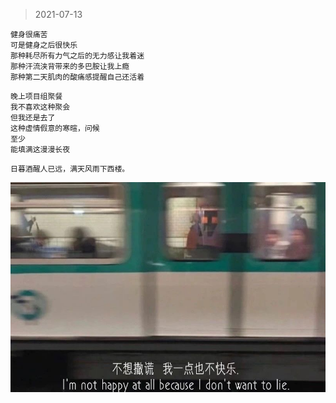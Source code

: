 >2021-07-13

```
健身很痛苦
可是健身之后很快乐
那种耗尽所有力气之后的无力感让我着迷
那种汗流浃背带来的多巴胺让我上瘾
那种第二天肌肉的酸痛感提醒自己还活着

```

```
晚上项目组聚餐
我不喜欢这种聚会
但我还是去了
这种虚情假意的寒暄，问候
至少
能填满这漫漫长夜
```

```
日暮酒醒人已远，满天风雨下西楼。
```

![](../../images/now_or_never/e.jpeg)